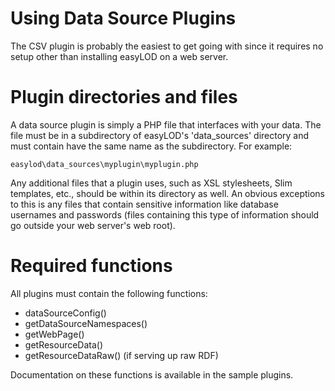 # Using Data Source Plugins

The CSV plugin is probably the easiest to get going with since it requires no setup other than installing easyLOD on a web server.

# Plugin directories and files

A data source plugin is simply a PHP file that interfaces with your data. The file must be in a subdirectory of easyLOD's 'data_sources' directory and must contain have the same name as the subdirectory. For example:

`easylod\data_sources\myplugin\myplugin.php`

Any additional files that a plugin uses, such as XSL stylesheets, Slim templates, etc., should be within its directory as well. An obvious exceptions to this is any files that contain sensitive information like database usernames and passwords (files containing this type of information should go outside your web server's web root).

# Required functions

All plugins must contain the following functions:

* dataSourceConfig()
* getDataSourceNamespaces()
* getWebPage()
* getResourceData() 
* getResourceDataRaw() (if serving up raw RDF)

Documentation on these functions is available in the sample plugins.

